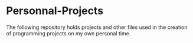 # Personnal-Projects
The following repository holds projects and other files used in the creation of programming projects on my own personal time.  
